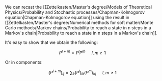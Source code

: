 We can recast the [[Zettelkasten/Master's degree/Models of Theoretical Physics/Probability and Stochastic processes/Chapman-Kolmogorov equation|Chapman-Kolmogorov equation]] using the result in [[Zettelkasten/Master's degree/Numerical methods for soft matter/Monte Carlo methods/Markov chains/Probability to reach a state in n steps in a Markov's chain|Probability to reach a state in n steps in a Markov's chain]].

It's easy to show that we obtain the following:

$$ P^{l+m}=P^lP^m \quad\ l,m\geq1$$

Or in components:

$$ (P^{l+m})_{ij}=\sum_k(P^l)_{ik}(P^m)_{kj}  \quad\ l,m\geq1$$
